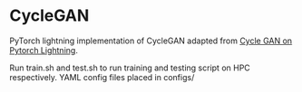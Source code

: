 # CycleGAN

PyTorch lightning implementation of CycleGAN adapted from [Cycle GAN on Pytorch Lightning](https://github.com/deepakhr1999/cyclegans).

Run train.sh and test.sh to run training and testing script on HPC respectively. YAML config files placed in configs/ 

